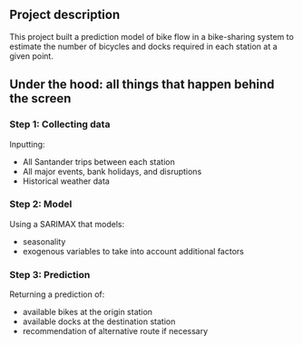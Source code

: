 ## Project description

This project built a prediction model of bike flow in a bike-sharing system to estimate the number of bicycles and docks required in each station at a given point.

## Under the hood: all things that happen behind the screen

### Step 1: Collecting data
Inputting:
* All Santander trips between each station
* All major events, bank holidays, and disruptions
* Historical weather data

### Step 2: Model
Using a SARIMAX that models:
* seasonality
* exogenous variables to take into account additional factors


### Step 3: Prediction
Returning a prediction of:
* available bikes at the origin station
* available docks at the destination station
* recommendation of alternative route if necessary













